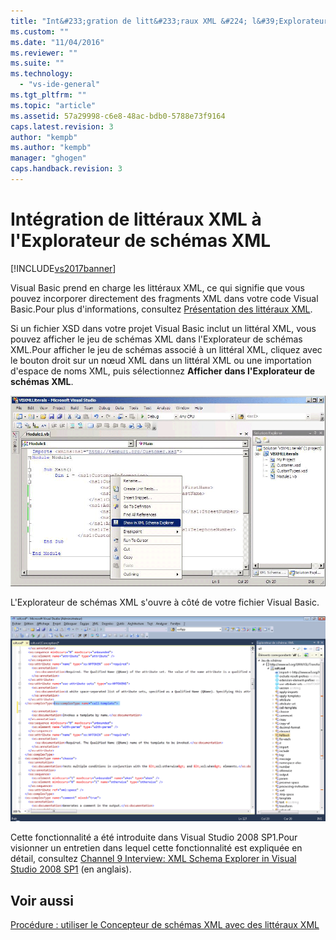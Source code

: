 ```yaml
---
title: "Int&#233;gration de litt&#233;raux XML &#224; l&#39;Explorateur de sch&#233;mas XML | Microsoft Docs"
ms.custom: ""
ms.date: "11/04/2016"
ms.reviewer: ""
ms.suite: ""
ms.technology: 
  - "vs-ide-general"
ms.tgt_pltfrm: ""
ms.topic: "article"
ms.assetid: 57a29998-c6e8-48ac-bdb0-5788e73f9164
caps.latest.revision: 3
author: "kempb"
ms.author: "kempb"
manager: "ghogen"
caps.handback.revision: 3
---
```

# Int&#233;gration de litt&#233;raux XML &#224; l&#39;Explorateur de sch&#233;mas XML
[!INCLUDE[vs2017banner](../code-quality/includes/vs2017banner.md)]

Visual Basic prend en charge les littéraux XML, ce qui signifie que vous pouvez incorporer directement des fragments XML dans votre code Visual Basic.Pour plus d'informations, consultez [Présentation des littéraux XML](http://go.microsoft.com/fwlink/?LinkId=140325).  
  
 Si un fichier XSD dans votre projet Visual Basic inclut un littéral XML, vous pouvez afficher le jeu de schémas XML dans l'Explorateur de schémas XML.Pour afficher le jeu de schémas associé à un littéral XML, cliquez avec le bouton droit sur un nœud XML dans un littéral XML ou une importation d'espace de noms XML, puis sélectionnez **Afficher dans l'Explorateur de schémas XML**.  
  
 ![Littéraux XML Visual Basic ; Explorateur de schémas XML](../xml-tools/media/vbxmlliteralswithxmlschemaexplorer1.gif "VBXMLLiteralsWithXMLSchemaExplorer1")  
  
 L'Explorateur de schémas XML s'ouvre à côté de votre fichier Visual Basic.  
  
 ![Littéraux XML Visual Basic ; Explorateur de schémas XML](../xml-tools/media/vbxmlliteralswithxmlschemaexplorer2.gif "VBXMLLiteralsWithXMLSchemaExplorer2")  
  
 Cette fonctionnalité a été introduite dans Visual Studio 2008 SP1.Pour visionner un entretien dans lequel cette fonctionnalité est expliquée en détail, consultez [Channel 9 Interview: XML Schema Explorer in Visual Studio 2008 SP1](http://go.microsoft.com/fwlink/?LinkId=140183) \(en anglais\).  
  
## Voir aussi  
 [Procédure : utiliser le Concepteur de schémas XML avec des littéraux XML](../xml-tools/how-to-use-the-xml-schema-designer-with-xml-literals.md)